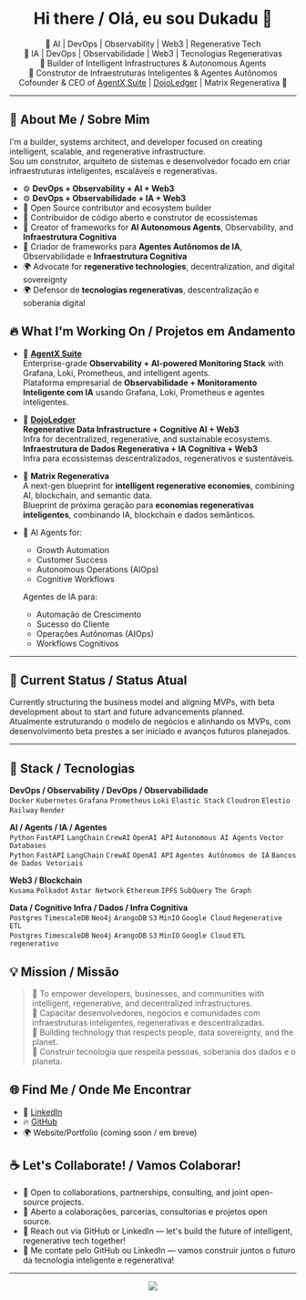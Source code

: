 <h1 align="center">Hi there / Olá, eu sou Dukadu 👋</h1>

<p align="center">
  🚀 AI | DevOps | Observability | Web3 | Regenerative Tech<br>
  🚀 IA | DevOps | Observabilidade | Web3 | Tecnologias Regenerativas<br>
  🧠 Builder of Intelligent Infrastructures & Autonomous Agents<br>
  🧠 Construtor de Infraestruturas Inteligentes & Agentes Autônomos<br>
  Cofounder & CEO of <a href="https://github.com/Dukadu/agentx-suite">AgentX Suite</a> | <a href="https://github.com/Dukadu/dojo-ledger">DojoLedger</a> | Matrix Regenerativa 🌱
</p>

---

## 🧠 About Me / Sobre Mim

I'm a builder, systems architect, and developer focused on creating intelligent, scalable, and regenerative infrastructure.  
Sou um construtor, arquiteto de sistemas e desenvolvedor focado em criar infraestruturas inteligentes, escaláveis e regenerativas.

- ⚙️ **DevOps + Observability + AI + Web3**  
- ⚙️ **DevOps + Observabilidade + IA + Web3**  
- 🔗 Open Source contributor and ecosystem builder  
- 🔗 Contribuidor de código aberto e construtor de ecossistemas  
- 🧠 Creator of frameworks for **AI Autonomous Agents**, Observability, and **Infraestrutura Cognitiva**  
- 🧠 Criador de frameworks para **Agentes Autônomos de IA**, Observabilidade e **Infraestrutura Cognitiva**  
- 🌍 Advocate for **regenerative technologies**, decentralization, and digital sovereignty  
- 🌍 Defensor de **tecnologias regenerativas**, descentralização e soberania digital  

## 🔥 What I'm Working On / Projetos em Andamento

- 🚀 **[AgentX Suite](https://github.com/Dukadu/agentx-suite)**  
  Enterprise-grade **Observability + AI-powered Monitoring Stack** with Grafana, Loki, Prometheus, and intelligent agents.  
  Plataforma empresarial de **Observabilidade + Monitoramento Inteligente com IA** usando Grafana, Loki, Prometheus e agentes inteligentes.

- 🌱 **[DojoLedger](https://github.com/Dukadu/dojo-ledger)**  
  **Regenerative Data Infrastructure + Cognitive AI + Web3**  
  Infra for decentralized, regenerative, and sustainable ecosystems.  
  **Infraestrutura de Dados Regenerativa + IA Cognitiva + Web3**  
  Infra para ecossistemas descentralizados, regenerativos e sustentáveis.

- 🧠 **Matrix Regenerativa**  
  A next-gen blueprint for **intelligent regenerative economies**, combining AI, blockchain, and semantic data.  
  Blueprint de próxima geração para **economias regenerativas inteligentes**, combinando IA, blockchain e dados semânticos.

- 🤖 AI Agents for:  
  - Growth Automation  
  - Customer Success  
  - Autonomous Operations (AIOps)  
  - Cognitive Workflows  

  Agentes de IA para:  
  - Automação de Crescimento  
  - Sucesso do Cliente  
  - Operações Autônomas (AIOps)  
  - Workflows Cognitivos  

---

## 🚧 Current Status / Status Atual

Currently structuring the business model and aligning MVPs, with beta development about to start and future advancements planned.  
Atualmente estruturando o modelo de negócios e alinhando os MVPs, com desenvolvimento beta prestes a ser iniciado e avanços futuros planejados.

---

## 🚀 Stack / Tecnologias

**DevOps / Observability / DevOps / Observabilidade**  
`Docker` `Kubernetes` `Grafana` `Prometheus` `Loki` `Elastic Stack` `Cloudron` `Elestio` `Railway` `Render`

**AI / Agents / IA / Agentes**  
`Python` `FastAPI` `LangChain` `CrewAI` `OpenAI API` `Autonomous AI Agents` `Vector Databases`  
`Python` `FastAPI` `LangChain` `CrewAI` `OpenAI API` `Agentes Autônomos de IA` `Bancos de Dados Vetoriais`

**Web3 / Blockchain**  
`Kusama` `Polkadot` `Astar Network` `Ethereum` `IPFS` `SubQuery` `The Graph`

**Data / Cognitive Infra / Dados / Infra Cognitiva**  
`Postgres` `TimescaleDB` `Neo4j` `ArangoDB` `S3` `MinIO` `Google Cloud` `Regenerative ETL`  
`Postgres` `TimescaleDB` `Neo4j` `ArangoDB` `S3` `MinIO` `Google Cloud` `ETL regenerativo`

## 💡 Mission / Missão

> 🧠 To empower developers, businesses, and communities with intelligent, regenerative, and decentralized infrastructures.  
> 🧠 Capacitar desenvolvedores, negócios e comunidades com infraestruturas inteligentes, regenerativas e descentralizadas.  
> 🌱 Building technology that respects people, data sovereignty, and the planet.  
> 🌱 Construir tecnologia que respeita pessoas, soberania dos dados e o planeta.

## 🌐 Find Me / Onde Me Encontrar

- 🔗 [LinkedIn](https://www.linkedin.com/in/eduardo-monteiro-b92237181)  
- 🔥 [GitHub](https://github.com/Dukadu)  
- 🌍 Website/Portfolio (coming soon / em breve)  

## ☕ Let's Collaborate! / Vamos Colaborar!

- 🤝 Open to collaborations, partnerships, consulting, and joint open-source projects.  
- 🤝 Aberto a colaborações, parcerias, consultorias e projetos open source.  
- 💌 Reach out via GitHub or LinkedIn — let's build the future of intelligent, regenerative tech together!  
- 💌 Me contate pelo GitHub ou LinkedIn — vamos construir juntos o futuro da tecnologia inteligente e regenerativa!

---

<p align="center">
  <img src="https://github-readme-stats.vercel.app/api?username=Dukadu&show_icons=true&theme=radical" />
</p>
